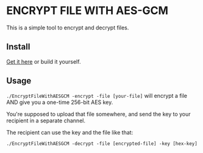 # ENCRYPT FILE WITH AES-GCM

This is a simple tool to encrypt and decrypt files.

## Install

[Get it here](https://github.com/mimoo/EncryptFileWithAES-GCM/releases) or build it yourself.

## Usage

`./EncryptFileWithAESGCM -encrypt -file [your-file]` will encrypt a file AND give you a one-time 256-bit AES key.

You're supposed to upload that file somewhere, and send the key to your recipient in a separate channel.

The recipient can use the key and the file like that:

`./EncryptFileWithAESGCM -decrypt -file [encrypted-file] -key [hex-key]`

